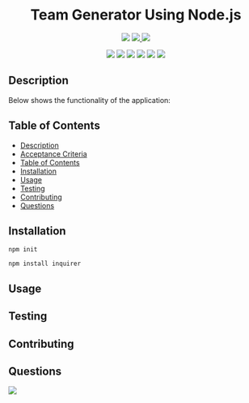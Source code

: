 <h1 align="center">Team Generator Using Node.js</h1>
<p align="center">
    <img src="https://img.shields.io/github/repo-size/merikettapearl212/team_Generator?color=brightgreen&style=for-the-badge" />
    <a href="https://www.linkedin.com/in/meagan-james-502b78191/">
        <img src="https://img.shields.io/badge/LinkedIn-0077B5?style=for-the-badge&logo=linkedin&logoColor=white" />
    </a>
    <a href="https://github.com/merikettapearl212">
        <img src="https://img.shields.io/badge/Follow-100000?style=for-the-badge&logo=github&logoColor=white" />
    </a>
</p>
<p align="center">
  <img src="https://img.shields.io/badge/JavaScript-F7DF1E?style=for-the-badge&logo=javascript&logoColor=black" />
  <img src="https://img.shields.io/badge/Node.js-43853D?style=for-the-badge&logo=node.js&logoColor=white"/>
  <img src="https://img.shields.io/badge/jQuery-0769AD?style=for-the-badge&logo=jquery&logoColor=white" />
  <img src="https://img.shields.io/badge/-inquirer-red?style=for-the-badge&logo=inquirer&logoColor=white" />
  <img src="https://img.shields.io/badge/-json-blueviolet?style=for-the-badge&logo=json&logoColor=white" />
  <img src="https://img.shields.io/badge/-screencastify-coral?style=for-the-badge&logo=screencasify&logoColor=white" />
</p>

## Description
Below shows the functionality of the application:

## Table of Contents
- [Description](#description)
- [Acceptance Criteria](#acceptance-criteria)
- [Table of Contents](#table-of-contents)
- [Installation](#installation)
- [Usage](#usage)
- [Testing](#testing)
- [Contributing](#contributing)
- [Questions](#questions)

## Installation
`npm init`
  
`npm install inquirer`

## Usage

## Testing

## Contributing

## Questions
<img src="https://img.shields.io/badge/Gmail-D14836?style=for-the-badge&logo=gmail&logoColor=white" />